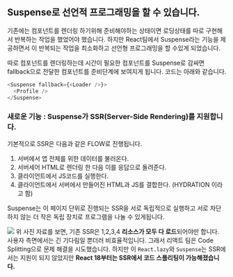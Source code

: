 ## Suspense로 선언적 프로그래밍을 할 수 있습니다.

기존에는 컴포넌트를 렌더링 하기위해 준비해야하는 상태이면 로딩상태를 따로 구현해서 반복하는 작업을 했었어야 했습니다. 하지만 React팀에서 Suspense라는 기능을 제공하면서 이 반복되는 작업을 최소화하고 선언형 프로그래밍을 할 수있게 되었습니다.

따로 컴포넌트를 렌더링하는데 시간이 필요한 컴포넌트를 Suspense로 감싸면 fallback으로 전달한 컴포넌트를 준비단계에 보여지게 됩니다. 코드는 아래와 같습니다.

```js
<Suspense fallback={<Loader />}>
  <Profile />
</Suspense>
```

### 새로운 기능 : Suspense가 SSR(Server-Side Rendering)를 지원합니다.

기본적으로 SSR은 다음과 같은 FLOW로 진행됩니다.

1. 서버에서 앱 전체를 위한 데이터를 불러온다.
2. 서버세어 HTML로 렌더링 한 다음 이를 응답으로 돌려준다.
3. 클라이언트에서 JS코드를 실행한다.
4. 클라이언트에서 서버에서 만들어진 HTML과 JS를 결합한다. (HYDRATION 이라고 함)

Suspense는 이 페이지 단위로 진행되는 SSR을 서로 독립적으로 실행하고 서로 차단하지 않는 더 작은 독립 장치로 프로그램을 나눌 수 있게됩니다.

![](https://blog.kakaocdn.net/dn/p1adX/btq7GA1y9jr/DMA51F4wBrYHM5CTiga8bk/img.png)
위 사진 자료를 보면, 기존 SSR은 1,2,3,4 **리소스가 모두 다 로드**되어야만 합니다. 사용자 측면에서는 긴 기다림일 뿐더러 비효율적입니다.
그래서 리액트 팀은 Code Splitting으로 문제 해결을 시도했습니다.
하지만 이 `React.lazy`와 `Suspense`는 SSR에서는 지원이 되지 않았지만
**React 18부터는 SSR에서 코드 스플리팅이 가능해졌습니다.**
